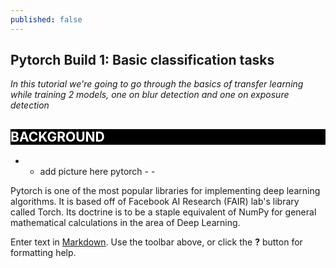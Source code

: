 ```yaml
---
published: false
---
```

## Pytorch Build 1: Basic classification tasks

_In this tutorial we're going to go through the basics of transfer learning while training 2 models, one on blur detection and one on exposure detection_

<h2 style="background-color:black; color:white">BACKGROUND</h2>

- - add picture here pytorch - -

Pytorch is one of the most popular libraries for implementing deep learning algorithms. It is based off of Facebook AI Research (FAIR) lab's library called Torch. Its doctrine is to be a staple equivalent of NumPy for general mathematical calculations in the area of Deep Learning.


Enter text in [Markdown](http://daringfireball.net/projects/markdown/). Use the toolbar above, or click the **?** button for formatting help.
